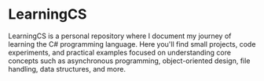 # LearningCS
LearningCS is a personal repository where I document my journey of learning the C# programming language. Here you'll find small projects, code experiments, and practical examples focused on understanding core concepts such as asynchronous programming, object-oriented design, file handling, data structures, and more.
